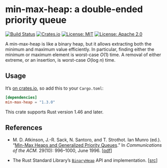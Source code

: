 # min-max-heap: a double-ended priority queue

[![Build Status]][CI]
[![Crates.io]][crate]
[![License: MIT]](LICENSE-MIT)
[![License: Apache 2.0]](LICENSE-APACHE)

[Build Status]:
  <https://github.com/tov/min-max-heap-rs/actions/workflows/ci.yml/badge.svg>  

[CI]:
  <https://github.com/tov/min-max-heap-rs/actions>

[Crates.io]:
  <https://img.shields.io/crates/v/min-max-heap.svg?maxAge=2592000>

[crate]:
  <https://crates.io/crates/min-max-heap>

[License: MIT]:
  <https://img.shields.io/badge/license-MIT-blue.svg>

[License: Apache 2.0]:
  <https://img.shields.io/badge/license-Apache_2.0-blue.svg>

A min-max-heap is like a binary heap, but it allows extracting both the
minimum and maximum value efficiently. In particular, finding either the
minimum or maximum element is worst-case *O*(1) time. A removal of either
extreme, or an insertion, is worst-case *O*(log *n*) time.

## Usage

It’s [on crates.io][crate], so add this to your `Cargo.toml`:

```toml
[dependencies]
min-max-heap = "1.3.0"
```

This crate supports Rust version 1.46 and later.

## References

  - M. D. Atkinson, J.-R. Sack, N. Santoro, and T. Strothot.
    Ian Munro (ed.). “[Min-Max Heaps and Generalized Priority
    Queues][Atkinson86].” In *Communications of the ACM.* 29(10):
    996–1000, June 1996. \[[pdf][Atkinson86]\]

  - The Rust Standard Library’s [`BinaryHeap`] API and
    implementation. \[[src][binary_heap.rs]\]

[Atkinson86]:
  <http://akira.ruc.dk/~keld/teaching/algoritmedesign_f03/Artikler/02/Atkinson86.pdf>

[`BinaryHeap`]:
  <https://doc.rust-lang.org/std/collections/struct.BinaryHeap.html>

[binary_heap.rs]:
  <https://doc.rust-lang.org/stable/src/alloc/collections/binary_heap.rs.html>
